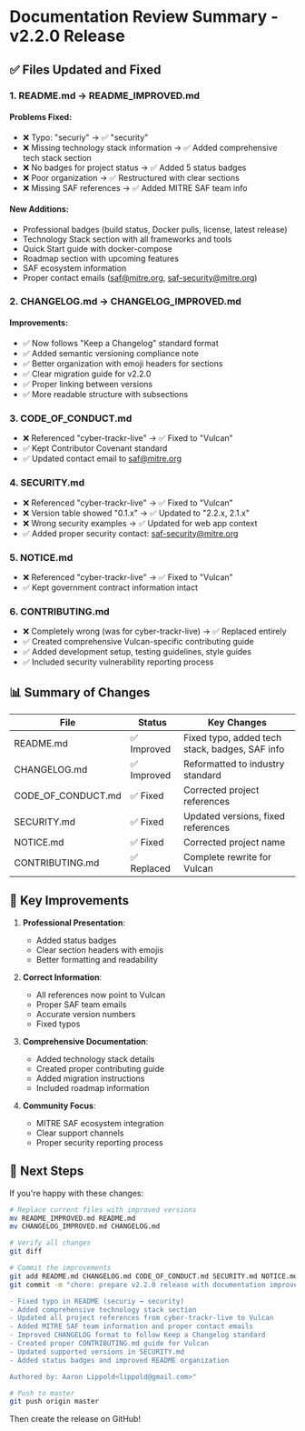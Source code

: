 # Documentation Review Summary - v2.2.0 Release

## ✅ Files Updated and Fixed

### 1. **README.md → README_IMPROVED.md**

#### Problems Fixed:
- ❌ Typo: "securiy" → ✅ "security"
- ❌ Missing technology stack information → ✅ Added comprehensive tech stack section
- ❌ No badges for project status → ✅ Added 5 status badges
- ❌ Poor organization → ✅ Restructured with clear sections
- ❌ Missing SAF references → ✅ Added MITRE SAF team info

#### New Additions:
- Professional badges (build status, Docker pulls, license, latest release)
- Technology Stack section with all frameworks and tools
- Quick Start guide with docker-compose
- Roadmap section with upcoming features
- SAF ecosystem information
- Proper contact emails (saf@mitre.org, saf-security@mitre.org)

### 2. **CHANGELOG.md → CHANGELOG_IMPROVED.md**

#### Improvements:
- ✅ Now follows "Keep a Changelog" standard format
- ✅ Added semantic versioning compliance note
- ✅ Better organization with emoji headers for sections
- ✅ Clear migration guide for v2.2.0
- ✅ Proper linking between versions
- ✅ More readable structure with subsections

### 3. **CODE_OF_CONDUCT.md**
- ❌ Referenced "cyber-trackr-live" → ✅ Fixed to "Vulcan"
- ✅ Kept Contributor Covenant standard
- ✅ Updated contact email to saf@mitre.org

### 4. **SECURITY.md**
- ❌ Referenced "cyber-trackr-live" → ✅ Fixed to "Vulcan"
- ❌ Version table showed "0.1.x" → ✅ Updated to "2.2.x, 2.1.x"
- ❌ Wrong security examples → ✅ Updated for web app context
- ✅ Added proper security contact: saf-security@mitre.org

### 5. **NOTICE.md**
- ❌ Referenced "cyber-trackr-live" → ✅ Fixed to "Vulcan"
- ✅ Kept government contract information intact

### 6. **CONTRIBUTING.md**
- ❌ Completely wrong (was for cyber-trackr-live) → ✅ Replaced entirely
- ✅ Created comprehensive Vulcan-specific contributing guide
- ✅ Added development setup, testing guidelines, style guides
- ✅ Included security vulnerability reporting process

## 📊 Summary of Changes

| File | Status | Key Changes |
|------|--------|-------------|
| README.md | ✅ Improved | Fixed typo, added tech stack, badges, SAF info |
| CHANGELOG.md | ✅ Improved | Reformatted to industry standard |
| CODE_OF_CONDUCT.md | ✅ Fixed | Corrected project references |
| SECURITY.md | ✅ Fixed | Updated versions, fixed references |
| NOTICE.md | ✅ Fixed | Corrected project name |
| CONTRIBUTING.md | ✅ Replaced | Complete rewrite for Vulcan |

## 🎯 Key Improvements

1. **Professional Presentation**:
   - Added status badges
   - Clear section headers with emojis
   - Better formatting and readability

2. **Correct Information**:
   - All references now point to Vulcan
   - Proper SAF team emails
   - Accurate version numbers
   - Fixed typos

3. **Comprehensive Documentation**:
   - Added technology stack details
   - Created proper contributing guide
   - Added migration instructions
   - Included roadmap information

4. **Community Focus**:
   - MITRE SAF ecosystem integration
   - Clear support channels
   - Proper security reporting process

## 📝 Next Steps

If you're happy with these changes:

```bash
# Replace current files with improved versions
mv README_IMPROVED.md README.md
mv CHANGELOG_IMPROVED.md CHANGELOG.md

# Verify all changes
git diff

# Commit the improvements
git add README.md CHANGELOG.md CODE_OF_CONDUCT.md SECURITY.md NOTICE.md CONTRIBUTING.md VERSION package.json
git commit -m "chore: prepare v2.2.0 release with documentation improvements

- Fixed typo in README (securiy → security)
- Added comprehensive technology stack section
- Updated all project references from cyber-trackr-live to Vulcan
- Added MITRE SAF team information and proper contact emails
- Improved CHANGELOG format to follow Keep a Changelog standard
- Created proper CONTRIBUTING.md guide for Vulcan
- Updated supported versions in SECURITY.md
- Added status badges and improved README organization

Authored by: Aaron Lippold<lippold@gmail.com>"

# Push to master
git push origin master
```

Then create the release on GitHub!